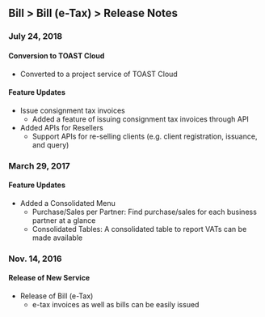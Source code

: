 ## Bill > Bill (e-Tax) > Release Notes 

### July 24, 2018
#### Conversion to TOAST Cloud  
* Converted to a project service of TOAST Cloud  

#### Feature Updates
* Issue consignment tax invoices 
    * Added a feature of issuing consignment tax invoices through API
* Added APIs for Resellers   
    * Support APIs for re-selling clients (e.g. client registration, issuance, and query)

### March 29, 2017
#### Feature Updates 
* Added a Consolidated Menu   
    * Purchase/Sales per Partner: Find purchase/sales for each business partner at a glance  
    * Consolidated Tables: A consolidated table to report VATs can be made available 

### Nov. 14, 2016
#### Release of New Service 
* Release of Bill (e-Tax)
    * e-tax invoices as well as bills can be easily issued
